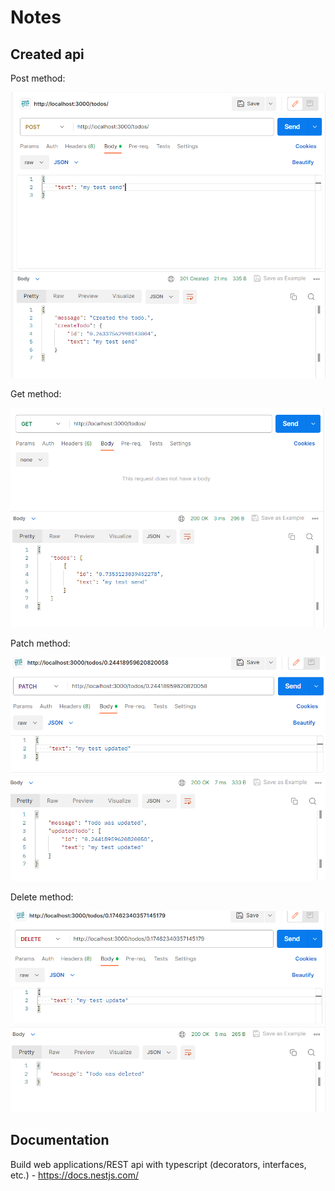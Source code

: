# Notes
## Created api
Post method:

![Screenshot](images/post_method.PNG)

Get method:

![Screenshot](images/get_method.PNG)

Patch method:

![Screenshot](images/patch_method.PNG)

Delete method:

![Screenshot](images/delete_method.PNG)
## Documentation
Build web applications/REST api with typescript (decorators, interfaces, etc.) - https://docs.nestjs.com/
